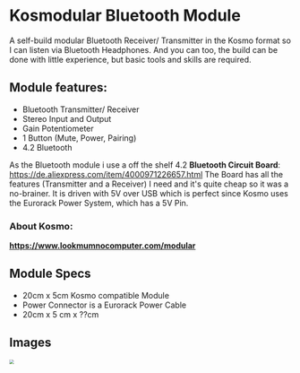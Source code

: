 # Kosmodular Bluetooth Module

A self-build modular Bluetooth Receiver/ Transmitter in the Kosmo format so I can listen via Bluetooth Headphones. And you can too, the build can be done with little experience, but basic tools and skills are required. 

## Module features:

- Bluetooth Transmitter/ Receiver
- Stereo Input and Output
- Gain Potentiometer
- 1 Button (Mute, Power, Pairing)
- 4.2 Bluetooth

As the Bluetooth module i use a off the shelf 4.2 **Bluetooth Circuit Board**: https://de.aliexpress.com/item/4000971226657.html
The Board has all the features (Transmitter and a Receiver) I need and it's quite cheap so it was a no-brainer. It is driven with 5V over USB which is perfect since Kosmo uses the Eurorack Power System, which has a 5V Pin.

### About **Kosmo**:

**https://www.lookmumnocomputer.com/modular**

## Module Specs

- 20cm x 5cm Kosmo compatible Module
- Power Connector is a Eurorack Power Cable
- 20cm x 5 cm x ??cm

## Images

<img src="Images/Bluetooth-Audio-Transmitter-Empfänger.webp" style="zoom:50%;" />
